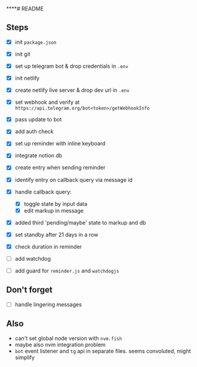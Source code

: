 ****# README

## Steps 
- [x] init `package.json`
- [x] init git
- [x] set up telegram bot & drop credentials in `.env`
- [x] init netlify
- [x] create netlify live server & drop dev url in `.env`
- [x] set webhook and verify at `https://api.telegram.org/bot<token>/getWebhookInfo`
- [x] pass update to bot 
- [x] add auth check
- [x] set up reminder with inline keyboard
- [x] integrate notion db
- [x] create entry when sending reminder
- [x] identify entry on callback query via message id
- [x] handle callback query: 
  - [x] toggle state by input data
  - [x] edit markup in message
- [x] added third 'pending/maybe' state to markup and db 
- [x] set standby after 21 days in a row
- [x] check duration in reminder
- [ ] add watchdog
- [ ] add guard for `reminder.js` and `watchdogjs`


## Don't forget
- [ ] handle lingering messages 


## Also
- can't set global node version with `nvm.fish`
- maybe also nvm integration problem
- `bot` event listener and `tg` api in separate files. seems convoluted, might simplify